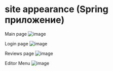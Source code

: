 # site appearance (Spring приложение)
Main page
![image](https://user-images.githubusercontent.com/60195785/110856616-eb702f00-82c8-11eb-99d4-0c1066c072e4.png)

Login page
![image](https://user-images.githubusercontent.com/60195785/110856285-80265d00-82c8-11eb-9ee9-384a4021eb17.png)

Reviews page
![image](https://user-images.githubusercontent.com/60195785/110856467-b82da000-82c8-11eb-875d-490100523005.png)


Editor Menu
![image](https://user-images.githubusercontent.com/60195785/110856517-cb407000-82c8-11eb-8336-d412c997d148.png)
